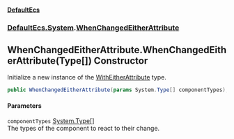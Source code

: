 #### [DefaultEcs](DefaultEcs.md 'DefaultEcs')
### [DefaultEcs.System](DefaultEcs.md#DefaultEcs_System 'DefaultEcs.System').[WhenChangedEitherAttribute](WhenChangedEitherAttribute.md 'DefaultEcs.System.WhenChangedEitherAttribute')
## WhenChangedEitherAttribute.WhenChangedEitherAttribute(Type[]) Constructor
Initialize a new instance of the [WithEitherAttribute](WithEitherAttribute.md 'DefaultEcs.System.WithEitherAttribute') type.  
```csharp
public WhenChangedEitherAttribute(params System.Type[] componentTypes);
```
#### Parameters
<a name='DefaultEcs_System_WhenChangedEitherAttribute_WhenChangedEitherAttribute(System_Type__)_componentTypes'></a>
`componentTypes` [System.Type](https://docs.microsoft.com/en-us/dotnet/api/System.Type 'System.Type')[[]](https://docs.microsoft.com/en-us/dotnet/api/System.Array 'System.Array')  
The types of the component to react to their change.
  
